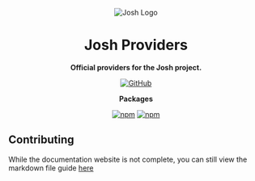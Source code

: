 <div align="center">

![Josh Logo](https://evie.codes/josh-light.png)

# Josh Providers

**Official providers for the Josh project.**

[![GitHub](https://img.shields.io/github/license/josh-development/providers)](https://github.com/josh-development/providers/blob/main/LICENSE.md)

**Packages**

[![npm](https://img.shields.io/npm/v/@joshdb/mongo?color=crimson&logo=npm&style=flat-square&label=@joshdb/mongo)](https://www.npmjs.com/package/@joshdb/mongo)
[![npm](https://img.shields.io/npm/v/@joshdb/json?color=crimson&logo=npm&style=flat-square&label=@joshdb/json)](https://www.npmjs.com/package/@joshdb/json)

</div>

## Contributing

While the documentation website is not complete, you can still view the markdown file guide [here](https://github.com/josh-development/website/tree/main/src/docs)
